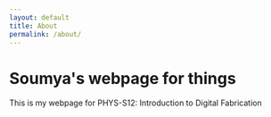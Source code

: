 ```yaml
---
layout: default
title: About
permalink: /about/
---
```


# Soumya's webpage for things
This is my webpage for PHYS-S12: Introduction to Digital Fabrication

